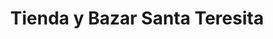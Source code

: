 ---
title: "Tienda y Bazar Santa Teresita"
url: /pacayas/tienda-y-bazar-santa-teresita/
shop: Andenken
---